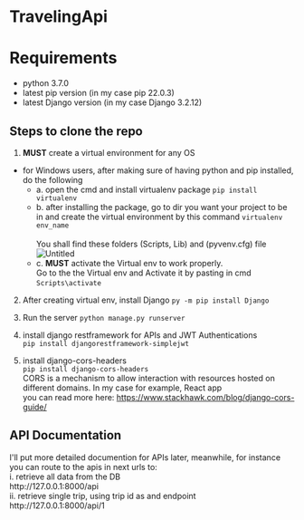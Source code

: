 # TravelingApi

# **Requirements**

- python 3.7.0
- latest pip version (in my case pip 22.0.3)
- latest Django version (in my case Django 3.2.12)

## Steps to clone the repo

1. **MUST** create a virtual environment for any OS
- for Windows users, after making sure of having python and pip installed, do the following
   - a. open the cmd and install virtualenv package
`pip install virtualenv`
   - b. after installing the package, go to dir you want your project to be in and create the virtual environment by this command
`virtualenv env_name` <br><br>
You shall find these folders (Scripts, Lib) and (pyvenv.cfg) file <br>
![Untitled](https://user-images.githubusercontent.com/66179261/156905473-240306db-abde-4c86-a4de-cbb02c07fcbe.jpg)
   - c. **MUST** activate the Virtual env to work properly. <br>
   Go to the the Virtual env and Activate it by pasting in cmd `Scripts\activate`

2. After creating virtual env, install Django 
`py -m pip install Django`

3. Run the server
`python manage.py runserver`

4. install django restframework for APIs and JWT Authentications<br>
    `pip install djangorestframework-simplejwt`<br>
    
5. install django-cors-headers <br>
   `pip install django-cors-headers`<br>
   CORS is a mechanism to allow interaction with resources hosted on different domains. In my case for example, React app <br>
   you can read more here: https://www.stackhawk.com/blog/django-cors-guide/
 
## API Documentation 

<p>I'll put more detailed documention for APIs later, meanwhile, for instance you can route to the apis in next urls to:<br>
i. retrieve all data from the DB<br>
http://127.0.0.1:8000/api<br>
ii. retrieve single trip, using trip id as and endpoint<br>
http://127.0.0.1:8000/api/1 </p>

